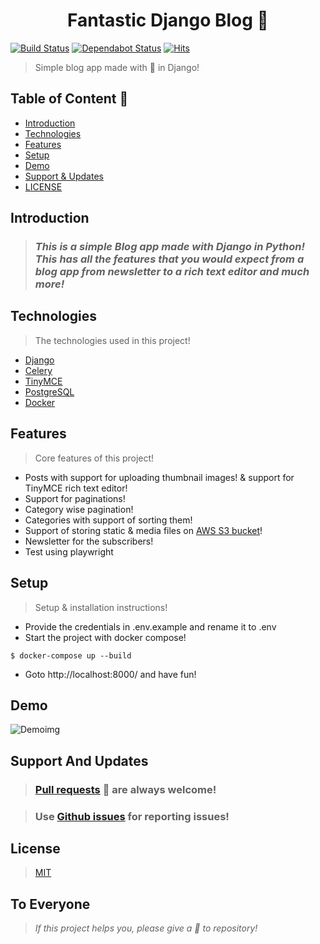 <h1 align="center" >Fantastic Django Blog 👏</h1>

[![Build Status](https://travis-ci.com/kumaraditya303/Fantastic-Django-Blog.svg?token=Tp128txvcHsePdipY3xq&branch=master)](https://travis-ci.com/kumaraditya303/Fantastic-Django-Blog)
[![Dependabot Status](https://api.dependabot.com/badges/status?host=github&repo=kumaraditya303/Fantastic-Django-Blog&identifier=280406434)](https://dependabot.com)
[![Hits](https://hits.seeyoufarm.com/api/count/incr/badge.svg?url=https%3A%2F%2Fgithub.com%2Fkumaraditya303%2FFantastic-Django-Blog&count_bg=%2379C83D&title_bg=%23555555&icon=&icon_color=%23E7E7E7&title=hits&edge_flat=false)](https://hits.seeyoufarm.com)

> Simple blog app made with 💖 in Django!

## Table of Content 🎉

- [Introduction](#introduction)
- [Technologies](#technologies)
- [Features](#features)
- [Setup](#setup)
- [Demo](#demo)
- [Support & Updates](#support-and-updates)
- [LICENSE](#license)

## Introduction

> ### _*This is a simple Blog app made with Django in Python!* <br> This has all the features that you would expect from a blog app from newsletter to a rich text editor and much more!_

## Technologies

> The technologies used in this project!

- [Django](https://github.com/django/django.git)
- [Celery](https://github.com/celery/celery.git)
- [TinyMCE](https://github.com/aljosa/django-tinymce.git)
- [PostgreSQL](https://github.com/postgres/postgres.git)
- [Docker](https://github.com/docker)

## Features

> Core features of this project!

- Posts with support for uploading thumbnail images! & support for TinyMCE rich text editor!
- Support for paginations!
- Category wise pagination!
- Categories with support of sorting them!
- Support of storing static & media files on [AWS S3 bucket](https://aws.amazon.com/s3/)!
- Newsletter for the subscribers!
- Test using playwright

## Setup

> Setup & installation instructions!

- Provide the credentials in .env.example and rename it to .env
- Start the project with docker compose!

```
$ docker-compose up --build
```

- Goto http://localhost:8000/ and have fun!

## Demo

![Demoimg](demo.gif)

## Support And Updates

> ### [Pull requests](https://github.com/kumaraditya303/Fantastic-Django-Blog/pulls) 🙌 are always welcome!

> ### Use [Github issues](https://github.com/kumaraditya303/Fantastic-Django-Blog/issues) for reporting issues!

## License

> [MIT](/LICENSE.md)

## To Everyone

> _If this project helps you, please give a 🌟 to repository!_

